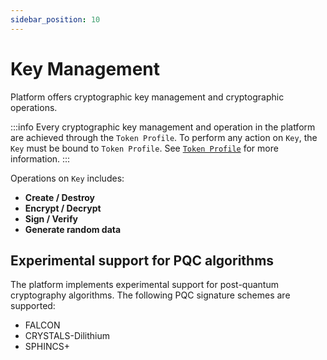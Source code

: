 ```yaml
---
sidebar_position: 10
---
```


# Key Management

Platform offers cryptographic key management and cryptographic operations.

:::info
Every cryptographic key management and operation in the platform are achieved through the `Token Profile`. To perform any action on `Key`, the `Key` must be bound to `Token Profile`. See [`Token Profile`](../core-components/token-profile.md) for more information.
:::

Operations on `Key` includes:

- **Create / Destroy**
- **Encrypt / Decrypt**
- **Sign / Verify**
- **Generate random data**

## Experimental support for PQC algorithms

The platform implements experimental support for post-quantum cryptography algorithms. The following PQC signature schemes are supported:
- FALCON
- CRYSTALS-Dilithium
- SPHINCS+
